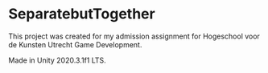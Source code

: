 # SeparatebutTogether

This project was created for my admission assignment for Hogeschool voor de Kunsten Utrecht Game Development.

Made in Unity 2020.3.1f1 LTS.